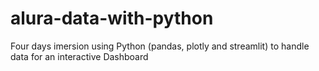 # alura-data-with-python
Four days imersion using Python (pandas, plotly and streamlit) to handle data for an interactive Dashboard
